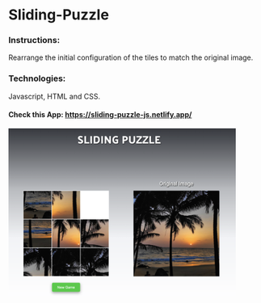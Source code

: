 # Sliding-Puzzle

### Instructions:
Rearrange the initial configuration of the tiles to match the original image.

### Technologies:
Javascript, HTML and CSS.

#### Check this App: https://sliding-puzzle-js.netlify.app/

<img src="images/screenshot.png" width= "450">
